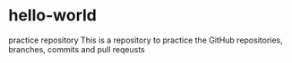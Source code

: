# hello-world
practice repository
This is a repository to practice the GitHub repositories, branches, commits and pull reqeusts

